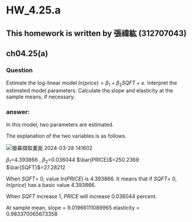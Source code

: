 # HW_4.25.a

## This homework is written by 張禕紘 (312707043)

## ch04.25(a)

### **Question**

Estimate the log-linear model $ln(price)= \beta_1 + \beta_2SQFT + e$. Interpret the estimated model parameters. Calculate the slope and elasticity at the sample means, if necessary.

### answer:

In this model, two parameters are estimated.

The explanation of the two variables is as follows.

![螢幕擷取畫面 2024-03-28 141602](https://github.com/HWTeng-Course/202402-Financial-Econometrics/assets/161785685/d871a6a3-bf78-4368-a77c-de249eba6c78)


 $\beta_1$=4.393866 ,  $\beta_2$=0.036044   $\bar{PRICE}$=250.2369   $\bar{SQFT}$=27.28212 

When $SQFT$= 0, value $ln(PRICE)$ is 4.393866. It means that if $SQFT$= 0,  $ln(price)$ has a basic value 4.393866.

When $SQFT$ increase 1, $PRICE$ will increase 0.036044  percent.

At sample mean, slope = 9.01966111089965 elasticity = 0.983370065673358

